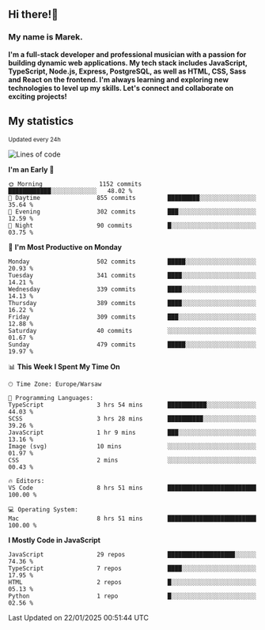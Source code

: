 ## Hi there!👋 ##
### My name is Marek. ###

**I'm a full-stack developer and professional musician with a passion for building dynamic web applications. My tech stack includes JavaScript, TypeScript, Node.js, Express, PostgreSQL, as well as HTML, CSS, Sass and React on the frontend. I'm always learning and exploring new technologies to level up my skills. Let's connect and collaborate on exciting projects!**

## My statistics ##
<sub>Updated every 24h</sub>
<!--START_SECTION:waka-->
![Lines of code](https://img.shields.io/badge/From%20Hello%20World%20I%27ve%20Written-105.3%20thousand%20lines%20of%20code-blue)

**I'm an Early 🐤** 

```text
🌞 Morning                1152 commits        ████████████░░░░░░░░░░░░░   48.02 % 
🌆 Daytime                855 commits         █████████░░░░░░░░░░░░░░░░   35.64 % 
🌃 Evening                302 commits         ███░░░░░░░░░░░░░░░░░░░░░░   12.59 % 
🌙 Night                  90 commits          █░░░░░░░░░░░░░░░░░░░░░░░░   03.75 % 
```
📅 **I'm Most Productive on Monday** 

```text
Monday                   502 commits         █████░░░░░░░░░░░░░░░░░░░░   20.93 % 
Tuesday                  341 commits         ████░░░░░░░░░░░░░░░░░░░░░   14.21 % 
Wednesday                339 commits         ████░░░░░░░░░░░░░░░░░░░░░   14.13 % 
Thursday                 389 commits         ████░░░░░░░░░░░░░░░░░░░░░   16.22 % 
Friday                   309 commits         ███░░░░░░░░░░░░░░░░░░░░░░   12.88 % 
Saturday                 40 commits          ░░░░░░░░░░░░░░░░░░░░░░░░░   01.67 % 
Sunday                   479 commits         █████░░░░░░░░░░░░░░░░░░░░   19.97 % 
```


📊 **This Week I Spent My Time On** 

```text
🕑︎ Time Zone: Europe/Warsaw

💬 Programming Languages: 
TypeScript               3 hrs 54 mins       ███████████░░░░░░░░░░░░░░   44.03 % 
SCSS                     3 hrs 28 mins       ██████████░░░░░░░░░░░░░░░   39.26 % 
JavaScript               1 hr 9 mins         ███░░░░░░░░░░░░░░░░░░░░░░   13.16 % 
Image (svg)              10 mins             ░░░░░░░░░░░░░░░░░░░░░░░░░   01.97 % 
CSS                      2 mins              ░░░░░░░░░░░░░░░░░░░░░░░░░   00.43 % 

🔥 Editors: 
VS Code                  8 hrs 51 mins       █████████████████████████   100.00 % 

💻 Operating System: 
Mac                      8 hrs 51 mins       █████████████████████████   100.00 % 
```

**I Mostly Code in JavaScript** 

```text
JavaScript               29 repos            ███████████████████░░░░░░   74.36 % 
TypeScript               7 repos             ████░░░░░░░░░░░░░░░░░░░░░   17.95 % 
HTML                     2 repos             █░░░░░░░░░░░░░░░░░░░░░░░░   05.13 % 
Python                   1 repo              █░░░░░░░░░░░░░░░░░░░░░░░░   02.56 % 
```




 Last Updated on 22/01/2025 00:51:44 UTC
<!--END_SECTION:waka-->

<!--
**MarekSax/MarekSax** is a ✨ _special_ ✨ repository because its `README.md` (this file) appears on your GitHub profile.

Here are some ideas to get you started:

- 🔭 I’m currently working on ...
- 🌱 I’m currently learning ...
- 👯 I’m looking to collaborate on ...
- 🤔 I’m looking for help with ...
- 💬 Ask me about ...
- 📫 How to reach me: ...
- 😄 Pronouns: ...
- ⚡ Fun fact: ...
-->
